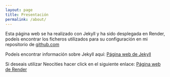 ```yaml
---
layout: page
title: Presentación 
permalink: /about/
---
```


Esta página web se ha realizado con Jekyll y ha sido desplegada en Render, podeís encontrar los ficheros utilizados para su configuración en mi repositorio de [github.com](https://github.com/Daniel-164/Web-Estatica)

Podeís encontrar información sobre Jekyll aquí:
[Página web de Jekyll](https://jekyllrb.com/)

Si deseais utilizar Neocities hacer click en el siguiente enlace:
[Página web de Render](https://dashboard.render.com/)


[jekyll-organization]: https://github.com/jekyll
